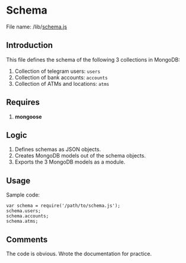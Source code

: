 # Schema

File name: /lib/[schema.js](../lib/schema.js)

## Introduction

This file defines the schema of the following 3 collections in MongoDB:

1. Collection of telegram users: `users`
2. Collection of bank accounts: `accounts`
3. Collection of ATMs and locations: `atms`

## Requires

1. **mongoose**

## Logic

1. Defines schemas as JSON objects.
2. Creates MongoDB models out of the schema objects.
3. Exports the 3 MongoDB models as a module.

## Usage

Sample code:

```
var schema = require('/path/to/schema.js');
schema.users;
schema.accounts;
schema.atms;
```

## Comments

The code is obvious. Wrote the documentation for practice.